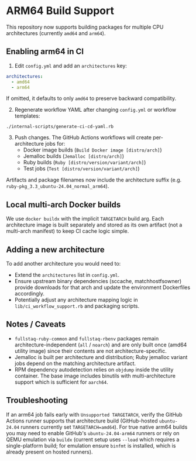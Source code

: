 # ARM64 Build Support

This repository now supports building packages for multiple CPU architectures (currently `amd64` and `arm64`).

## Enabling arm64 in CI

1. Edit `config.yml` and add an `architectures` key:

```yaml
architectures:
  - amd64
  - arm64
```

If omitted, it defaults to only `amd64` to preserve backward compatibility.

2. Regenerate workflow YAML after changing `config.yml` or workflow templates:

```
./internal-scripts/generate-ci-cd-yaml.rb
```

3. Push changes. The GitHub Actions workflows will create per-architecture jobs for:
   - Docker image builds (`Build Docker image [distro/arch]`)
   - Jemalloc builds (`Jemalloc [distro/arch]`)
   - Ruby builds (`Ruby [distro/version/variant/arch]`)
   - Test jobs (`Test [distro/version/variant/arch]`)

Artifacts and package filenames now include the architecture suffix (e.g. `ruby-pkg_3.3_ubuntu-24.04_normal_arm64`).

## Local multi-arch Docker builds

We use `docker buildx` with the implicit `TARGETARCH` build arg. Each architecture image is built separately and stored as its own artifact (not a multi-arch manifest) to keep CI cache logic simple.

## Adding a new architecture

To add another architecture you would need to:

- Extend the `architectures` list in `config.yml`.
- Ensure upstream binary dependencies (sccache, matchhostfsowner) provide downloads for that arch and update the environment Dockerfiles accordingly.
- Potentially adjust any architecture mapping logic in `lib/ci_workflow_support.rb` and packaging scripts.

## Notes / Caveats

- `fullstaq-ruby-common` and `fullstaq-rbenv` packages remain architecture-independent (`all` / `noarch`) and are only built once (amd64 utility image) since their contents are not architecture-specific.
- Jemalloc is built per architecture and distribution; Ruby jemalloc variant jobs depend on the matching architecture artifact.
- RPM dependency autodetection relies on `objdump` inside the utility container. The base image includes binutils with multi-architecture support which is sufficient for `aarch64`.

## Troubleshooting

If an arm64 job fails early with `Unsupported TARGETARCH`, verify the GitHub Actions runner supports that architecture build (GitHub-hosted `ubuntu-24.04` runners currently set `TARGETARCH=amd64`). For true native arm64 builds you may need to enable GitHub's `ubuntu-24.04-arm64` runners or rely on QEMU emulation via `buildx` (current setup uses `--load` which requires a single-platform build; for emulation ensure `binfmt` is installed, which is already present on hosted runners).

